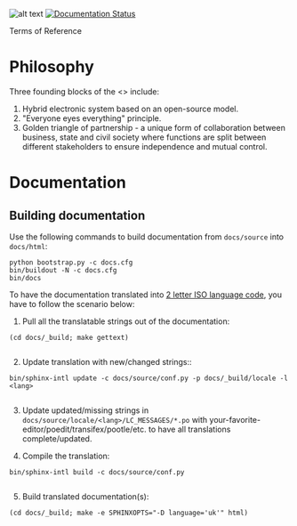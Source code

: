 ![alt text](https://img.shields.io/hexpm/l/plug.svg "License Apache Version 2.0")
[![Documentation Status](https://readthedocs.org/projects/mepps-mdtor/badge/?version=latest)](http://tor.mepps.openprocurement.io/en/latest/?badge=latest)

Terms of Reference

Philosophy
==========
Three founding blocks of the <> include:

1. Hybrid electronic system based on an open-source model. 
2. "Everyone eyes everything" principle.
3. Golden triangle of partnership - a unique form of collaboration between business, state and
civil society where functions are split between different stakeholders to ensure independence
and mutual control.


Documentation
=============


Building documentation
----------------------

Use the following commands to build documentation from `docs/source` into `docs/html`:
 
 ```
 python bootstrap.py -c docs.cfg
 bin/buildout -N -c docs.cfg
 bin/docs 
 ```

To have the documentation translated into *<lang>* [2 letter ISO language code](https://en.wikipedia.org/wiki/List_of_ISO_639-2_codes "Wikipedia"), you have to follow the scenario below:

 1. Pull all the translatable strings out of the documentation:
       
```
(cd docs/_build; make gettext)
      
```

 2. Update translation with new/changed strings::
 
```
bin/sphinx-intl update -c docs/source/conf.py -p docs/_build/locale -l <lang>
 
```
    
 3. Update updated/missing strings in `docs/source/locale/<lang>/LC_MESSAGES/*.po` with your-favorite-editor/poedit/transifex/pootle/etc. to have all translations complete/updated.

 4. Compile the translation:
 
```
bin/sphinx-intl build -c docs/source/conf.py
  
```

 5. Build translated documentation(s):
 
```
(cd docs/_build; make -e SPHINXOPTS="-D language='uk'" html)
```

